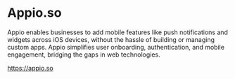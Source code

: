 # Appio.so

Appio enables businesses to add mobile features like push notifications and widgets across iOS devices,
without the hassle of building or managing custom apps. Appio simplifies user onboarding, authentication,
and mobile engagement, bridging the gaps in web technologies.

https://appio.so
